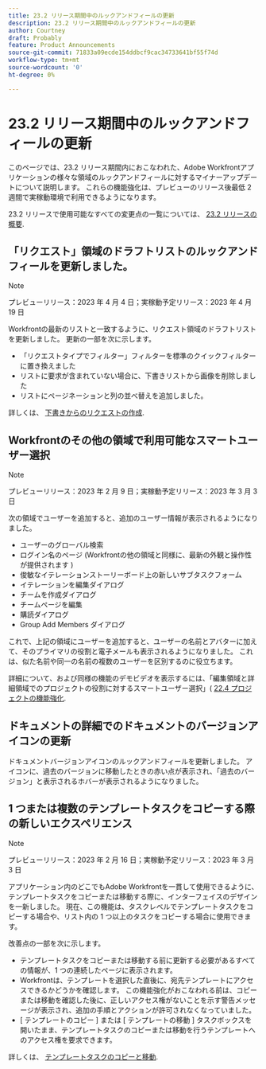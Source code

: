 ```yaml
---
title: 23.2 リリース期間中のルックアンドフィールの更新
description: 23.2 リリース期間中のルックアンドフィールの更新
author: Courtney
draft: Probably
feature: Product Announcements
source-git-commit: 71833a09ecde154ddbcf9cac34733641bf55f74d
workflow-type: tm+mt
source-wordcount: '0'
ht-degree: 0%

---
```



# 23.2 リリース期間中のルックアンドフィールの更新

このページでは、23.2 リリース期間内におこなわれた、Adobe Workfrontアプリケーションの様々な領域のルックアンドフィールに対するマイナーアップデートについて説明します。 これらの機能強化は、プレビューのリリース後最低 2 週間で実稼動環境で利用できるようになります。

23.2 リリースで使用可能なすべての変更点の一覧については、 [23.2 リリースの概要](/help/quicksilver/product-announcements/product-releases/23.2-release-activity/23-2-release-overview.md).

## 「リクエスト」領域のドラフトリストのルックアンドフィールを更新しました。

>[!NOTE]
>
>プレビューリリース：2023 年 4 月 4 日；実稼動予定リリース：2023 年 4 月 19 日

Workfrontの最新のリストと一致するように、リクエスト領域のドラフトリストを更新しました。
更新の一部を次に示します。

* 「リクエストタイプでフィルター」フィルターを標準のクイックフィルターに置き換えました
* リストに要求が含まれていない場合に、下書きリストから画像を削除しました
* リストにページネーションと列の並べ替えを追加しました。

詳しくは、 [下書きからのリクエストの作成](/help/quicksilver/manage-work/requests/create-requests/delete-request-draft.md).

## Workfrontのその他の領域で利用可能なスマートユーザー選択

>[!NOTE]
>
>プレビューリリース：2023 年 2 月 9 日；実稼動予定リリース：2023 年 3 月 3 日

次の領域でユーザーを追加すると、追加のユーザー情報が表示されるようになりました。

* ユーザーのグローバル検索
* ログイン名のページ (Workfrontの他の領域と同様に、最新の外観と操作性が提供されます )
* 俊敏なイテレーションストーリーボード上の新しいサブタスクフォーム
* イテレーションを編集ダイアログ
* チームを作成ダイアログ
* チームページを編集
* 購読ダイアログ
* Group Add Members ダイアログ

これで、上記の領域にユーザーを追加すると、ユーザーの名前とアバターに加えて、そのプライマリの役割と電子メールも表示されるようになりました。 これは、似た名前や同一の名前の複数のユーザーを区別するのに役立ちます。

詳細について、および同様の機能のデモビデオを表示するには、「編集領域と詳細領域でのプロジェクトの役割に対するスマートユーザー選択」( [22.4 プロジェクトの機能強化](/help/quicksilver/product-announcements/product-releases/22.4-release-activity/22-4-project-enhancements.md).

## ドキュメントの詳細でのドキュメントのバージョンアイコンの更新

ドキュメントバージョンアイコンのルックアンドフィールを更新しました。 アイコンに、過去のバージョンに移動したときの赤い点が表示され、「過去のバージョン」と表示されるホバーが表示されるようになりました。

## 1 つまたは複数のテンプレートタスクをコピーする際の新しいエクスペリエンス

>[!NOTE]
>
>プレビューリリース：2023 年 2 月 16 日；実稼動予定リリース：2023 年 3 月 3 日

アプリケーション内のどこでもAdobe Workfrontを一貫して使用できるように、テンプレートタスクをコピーまたは移動する際に、インターフェイスのデザインを一新しました。 現在、この機能は、タスクレベルでテンプレートタスクをコピーする場合や、リスト内の 1 つ以上のタスクをコピーする場合に使用できます。

改善点の一部を次に示します。

* テンプレートタスクをコピーまたは移動する前に更新する必要があるすべての情報が、1 つの連続したページに表示されます。
* Workfrontは、テンプレートを選択した直後に、宛先テンプレートにアクセスできるかどうかを確認します。 この機能強化がおこなわれる前は、コピーまたは移動を確認した後に、正しいアクセス権がないことを示す警告メッセージが表示され、追加の手順とアクションが許可されなくなっていました。
* [ テンプレートのコピー ] または [ テンプレートの移動 ] タスクボックスを開いたまま、テンプレートタスクのコピーまたは移動を行うテンプレートへのアクセス権を要求できます。

詳しくは、 [テンプレートタスクのコピーと移動](/help/quicksilver/manage-work/projects/create-and-manage-templates/copy-and-move-template-tasks.md).